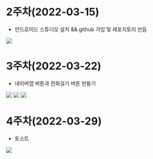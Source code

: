 # 2주차(2022-03-15)
- 안드로이드 스튜디오 설치 && github 가입 및 레포지토리 만듬 

<img width="" height="" src="./pic/2st.PNG"></img>

# 3주차(2022-03-22)
 - 네이버앱 버튼과 전화걸기 버튼 만들기
 
<img width="" height="" src="./pic/3stpage.PNG"></img>
<img width="" height="" src="./pic/call.PNG"></img>
<img width="" height="" src="./pic/naver.PNG"></img>

# 4주차(2022-03-29)
 - 토스트 
 
<img width="" height="" src="./pic/4app.PNG"></img>


